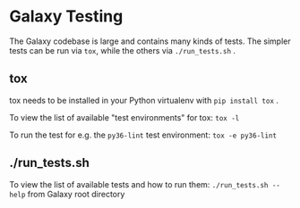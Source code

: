 Galaxy Testing
==============

The Galaxy codebase is large and contains many kinds of tests. The simpler
tests can be run via `tox`, while the others via `./run_tests.sh` .

## tox

tox needs to be installed in your Python virtualenv with `pip install tox` .

To view the list of available "test environments" for tox: `tox -l`

To run the test for e.g. the `py36-lint` test environment: `tox -e py36-lint`

## ./run_tests.sh

To view the list of available tests and how to run them:
`./run_tests.sh --help` from Galaxy root directory
